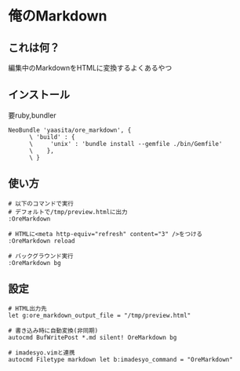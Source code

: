 俺のMarkdown
===============

## これは何？

編集中のMarkdownをHTMLに変換するよくあるやつ

## インストール

要ruby,bundler

    NeoBundle 'yaasita/ore_markdown', {
          \ 'build' : {
          \     'unix' : 'bundle install --gemfile ./bin/Gemfile'
          \    },
          \ }

## 使い方
    
    # 以下のコマンドで実行
    # デフォルトで/tmp/preview.htmlに出力
    :OreMarkdown

    # HTMLに<meta http-equiv="refresh" content="3" />をつける
    :OreMarkdown reload

    # バックグラウンド実行
    :OreMarkdown bg

## 設定

    # HTML出力先
    let g:ore_markdown_output_file = "/tmp/preview.html"

    # 書き込み時に自動変換(非同期)
    autocmd BufWritePost *.md silent! OreMarkdown bg

    # imadesyo.vimと連携
    autocmd Filetype markdown let b:imadesyo_command = "OreMarkdown"
